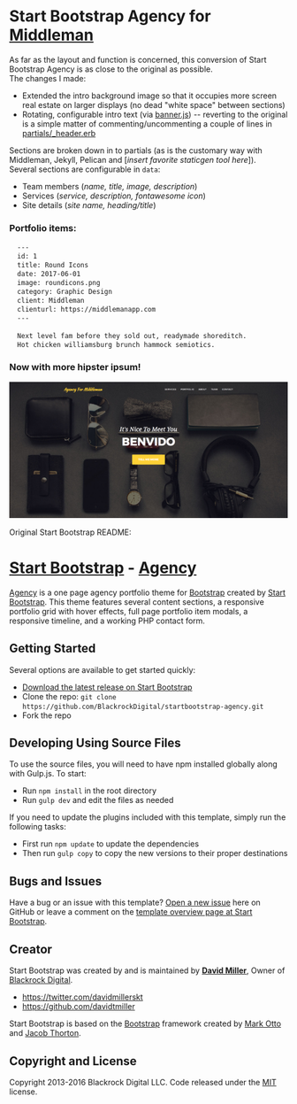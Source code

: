 # Start Bootstrap Agency for [Middleman](https://middlemanapp.com)  
As far as the layout and function is concerned, this conversion of Start Bootstrap Agency is as close to the original as possible.  
The changes I made:  

 * Extended the intro background image so that it occupies more screen real estate on larger displays (no dead "white space" between sections)
 * Rotating, configurable intro text (via [banner.js](source/js/banner.js)) -- reverting to the original is a simple matter of commenting/uncommenting a couple of lines in [partials/_header.erb](source/partials/_header.erb)

Sections are broken down in to partials (as is the customary way with Middleman, Jekyll, Pelican and [*insert favorite staticgen tool here*]).  
Several sections are configurable in `data`:  

 * Team members (*name, title, image, description*)
 * Services (*service, description, fontawesome icon*)
 * Site details (*site name, heading/title*)



### Portfolio items:  

      ---
      id: 1
      title: Round Icons
      date: 2017-06-01
      image: roundicons.png
      category: Graphic Design
      client: Middleman
      clienturl: https://middlemanapp.com
      ---

      Next level fam before they sold out, readymade shoreditch.  
      Hot chicken williamsburg brunch hammock semiotics.


### Now with more hipster ipsum!  

![Agency for Middleman](screenshots/Agency.png)

Original Start Bootstrap README:  


# [Start Bootstrap](http://startbootstrap.com/) - [Agency](http://startbootstrap.com/template-overviews/agency/)

[Agency](http://startbootstrap.com/template-overviews/agency/) is a one page agency portfolio theme for [Bootstrap](http://getbootstrap.com/) created by [Start Bootstrap](http://startbootstrap.com/). This theme features several content sections, a responsive portfolio grid with hover effects, full page portfolio item modals, a responsive timeline, and a working PHP contact form.

## Getting Started

Several options are available to get started quickly:
* [Download the latest release on Start Bootstrap](http://startbootstrap.com/template-overviews/agency/)
* Clone the repo: `git clone https://github.com/BlackrockDigital/startbootstrap-agency.git`
* Fork the repo

## Developing Using Source Files

To use the source files, you will need to have npm installed globally along with Gulp.js. To start:
* Run `npm install` in the root directory
* Run `gulp dev` and edit the files as needed

If you need to update the plugins included with this template, simply run the following tasks:
* First run `npm update` to update the dependencies
* Then run `gulp copy` to copy the new versions to their proper destinations

## Bugs and Issues

Have a bug or an issue with this template? [Open a new issue](https://github.com/BlackrockDigital/startbootstrap-agency/issues) here on GitHub or leave a comment on the [template overview page at Start Bootstrap](http://startbootstrap.com/template-overviews/agency/).

## Creator

Start Bootstrap was created by and is maintained by **[David Miller](http://davidmiller.io/)**, Owner of [Blackrock Digital](http://blackrockdigital.io/).

* https://twitter.com/davidmillerskt
* https://github.com/davidtmiller

Start Bootstrap is based on the [Bootstrap](http://getbootstrap.com/) framework created by [Mark Otto](https://twitter.com/mdo) and [Jacob Thorton](https://twitter.com/fat).

## Copyright and License

Copyright 2013-2016 Blackrock Digital LLC. Code released under the [MIT](https://github.com/BlackrockDigital/startbootstrap-agency/blob/gh-pages/LICENSE) license.
